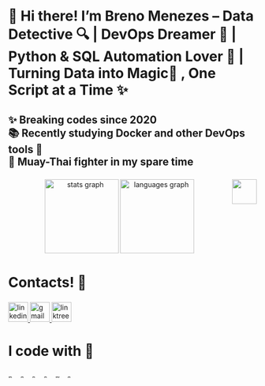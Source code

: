 <h1 align="left">👋 Hi there! I’m Breno Menezes – Data Detective 🔍 | DevOps Dreamer 🚀 | Python & SQL Automation Lover 🤖 | Turning Data into Magic🧙 , One Script at a Time ✨</h1>

###

<h2 align="left">✨ Breaking codes since 2020<br>📚 Recently studying Docker and other DevOps tools 🐳<br>🥊 Muay-Thai fighter in my spare time</h2>

###

<img align="right" height="50" src="https://github.com/user-attachments/assets/1fc79742-3ab9-4fc0-8361-60dd35f65b0c"/>

###

<div align="center">
  <img src="https://github-readme-stats.vercel.app/api?username=Brenezes&hide_title=false&hide_rank=false&show_icons=true&include_all_commits=true&count_private=true&disable_animations=false&theme=bear&locale=en&hide_border=true&order=1" height="150" alt="stats graph"  />
  <img src="https://github-readme-stats.vercel.app/api/top-langs?username=Brenezes&locale=en&hide_title=false&layout=compact&card_width=320&langs_count=5&theme=bear&hide_border=true&order=2" height="150" alt="languages graph"  />
</div>

###

<h1 align="left">Contacts! 📱</h1>

###

<div align="left">
  <a href="https://www.linkedin.com/in/breno-menezes-araujo/" target="_blank">
    <img src="https://img.shields.io/static/v1?message=LinkedIn&logo=linkedin&label=&color=0077B5&logoColor=white&labelColor=&style=for-the-badge" height="40" alt="linkedin logo"  />
  </a>
  <a href="brenomearaujo@gmail.com" target="_blank">
    <img src="https://img.shields.io/static/v1?message=Gmail&logo=gmail&label=&color=D14836&logoColor=white&labelColor=&style=for-the-badge" height="40" alt="gmail logo"  />
  </a>
  <a href="https://linktr.ee/Breno_Menezes" target="_blank">
    <img src="https://img.shields.io/static/v1?message=Linktree&logo=linktree&label=&color=1de9b6&logoColor=white&labelColor=&style=for-the-badge" height="40" alt="linktree logo"  />
  </a>
</div>

###

<h1 align="left">I code with 🤖</h1>

###

<div align="left">
  <img src="https://cdn.jsdelivr.net/gh/devicons/devicon/icons/python/python-original.svg" height="8" alt="python logo"  />
  <img width="8" />
  <img src="https://cdn.jsdelivr.net/gh/devicons/devicon/icons/c/c-original.svg" height="8" alt="c logo"  />
  <img width="8" />
  <img src="https://cdn.jsdelivr.net/gh/devicons/devicon/icons/salesforce/salesforce-original.svg" height="8" alt="salesforce logo"  />
  <img width="8" />
  <img src="https://cdn.jsdelivr.net/gh/devicons/devicon/icons/sqlite/sqlite-original.svg" height="8" alt="sqlite logo"  />
  <img width="8" />
  <img src="https://cdn.jsdelivr.net/gh/devicons/devicon/icons/microsoftsqlserver/microsoftsqlserver-plain.svg" height="8" alt="microsoftsqlserver logo"  />
  <img width="8" />
  <img src="https://cdn.jsdelivr.net/gh/devicons/devicon/icons/azure/azure-original.svg" height="8" alt="azure logo"  />
</div>

###

[//]: <img src="https://raw.githubusercontent.com/Brenezes/Brenezes/output/snake.svg" alt="Snake animation" />

###
